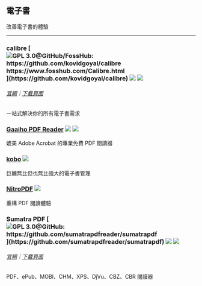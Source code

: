 ## 電子書

改善電子書的體驗

---

### calibre [![](../assets/open-source-icon.png "GPL 3.0@GitHub/FossHub: https://github.com/kovidgoyal/calibre https://www.fosshub.com/Calibre.html")](https://github.com/kovidgoyal/calibre) ![](../assets/earth-globe.png) ![](../assets/usb.png)

###### [官網](http://calibre-ebook.com/)｜[下載頁面](http://calibre-ebook.com/download)

一站式解決你的所有電子書需求

### [Gaaiho PDF Reader](http://pdf.gaaiho.com/index.php) ![](../assets/earth-globe.png) ![](../assets/multi_platform.png)

媲美 Adobe Acrobat 的專業免費 PDF 閱讀器

### [kobo](https://www.kobo.com/desktop) ![](../assets/earth-globe.png)

巨醜無比但也無比強大的電子書管理

### [NitroPDF](https://www.gonitro.com/pdf-reader) ![](../assets/earth-globe.png)

重構 PDF 閱讀體驗

### Sumatra PDF [![](../assets/open-source-icon.png "GPL 3.0@GitHub: https://github.com/sumatrapdfreader/sumatrapdf")](https://github.com/sumatrapdfreader/sumatrapdf) ![](../assets/earth-globe.png) ![](../assets/usb.png)

###### [官網](http://www.sumatrapdfreader.org/free-pdf-reader.html)｜[下載頁面](http://www.sumatrapdfreader.org/download-free-pdf-viewer.html)

PDF、ePub、MOBI、CHM、XPS、DjVu、CBZ、CBR 閱讀器
